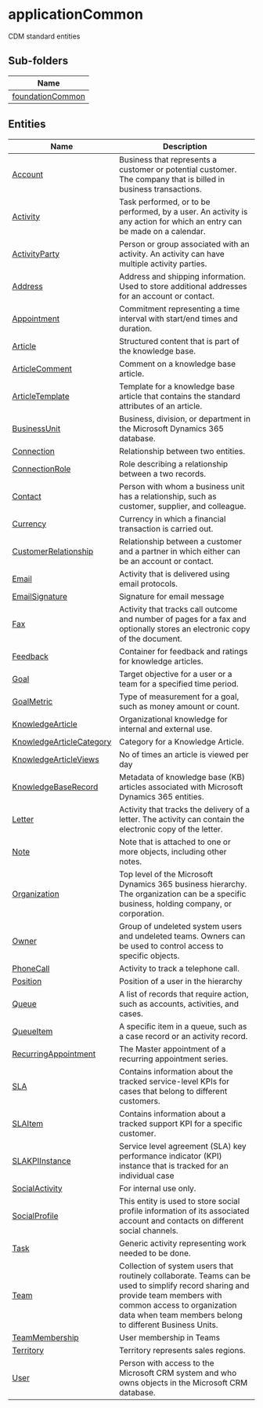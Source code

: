 
# applicationCommon

CDM standard entities  

## Sub-folders

|Name|
|---|
|[foundationCommon](foundationCommon/README.md)|




## Entities

|Name|Description|
|---|---|
|[Account](Account.cdm.json)|Business that represents a customer or potential customer. The company that is billed in business transactions.|
|[Activity](Activity.cdm.json)|Task performed, or to be performed, by a user. An activity is any action for which an entry can be made on a calendar.|
|[ActivityParty](ActivityParty.cdm.json)|Person or group associated with an activity. An activity can have multiple activity parties.|
|[Address](Address.cdm.json)|Address and shipping information. Used to store additional addresses for an account or contact.|
|[Appointment](Appointment.cdm.json)|Commitment representing a time interval with start/end times and duration.|
|[Article](Article.cdm.json)|Structured content that is part of the knowledge base.|
|[ArticleComment](ArticleComment.cdm.json)|Comment on a knowledge base article.|
|[ArticleTemplate](ArticleTemplate.cdm.json)|Template for a knowledge base article that contains the standard attributes of an article.|
|[BusinessUnit](BusinessUnit.cdm.json)|Business, division, or department in the Microsoft Dynamics 365 database.|
|[Connection](Connection.cdm.json)|Relationship between two entities.|
|[ConnectionRole](ConnectionRole.cdm.json)|Role describing a relationship between a two records.|
|[Contact](Contact.cdm.json)|Person with whom a business unit has a relationship, such as customer, supplier, and colleague.|
|[Currency](Currency.cdm.json)|Currency in which a financial transaction is carried out.|
|[CustomerRelationship](CustomerRelationship.cdm.json)|Relationship between a customer and a partner in which either can be an account or contact.|
|[Email](Email.cdm.json)|Activity that is delivered using email protocols.|
|[EmailSignature](EmailSignature.cdm.json)|Signature for email message|
|[Fax](Fax.cdm.json)|Activity that tracks call outcome and number of pages for a fax and optionally stores an electronic copy of the document.|
|[Feedback](Feedback.cdm.json)|Container for feedback and ratings for knowledge articles.|
|[Goal](Goal.cdm.json)|Target objective for a user or a team for a specified time period.|
|[GoalMetric](GoalMetric.cdm.json)|Type of measurement for a goal, such as money amount or count.|
|[KnowledgeArticle](KnowledgeArticle.cdm.json)|Organizational knowledge for internal and external use.|
|[KnowledgeArticleCategory](KnowledgeArticleCategory.cdm.json)|Category for a Knowledge Article.|
|[KnowledgeArticleViews](KnowledgeArticleViews.cdm.json)|No of times an article is viewed per day|
|[KnowledgeBaseRecord](KnowledgeBaseRecord.cdm.json)|Metadata of knowledge base (KB) articles associated with Microsoft Dynamics 365 entities.|
|[Letter](Letter.cdm.json)|Activity that tracks the delivery of a letter. The activity can contain the electronic copy of the letter.|
|[Note](Note.cdm.json)|Note that is attached to one or more objects, including other notes.|
|[Organization](Organization.cdm.json)|Top level of the Microsoft Dynamics 365 business hierarchy. The organization can be a specific business, holding company, or corporation.|
|[Owner](Owner.cdm.json)|Group of undeleted system users and undeleted teams. Owners can be used to control access to specific objects.|
|[PhoneCall](PhoneCall.cdm.json)|Activity to track a telephone call.|
|[Position](Position.cdm.json)|Position of a user in the hierarchy|
|[Queue](Queue.cdm.json)|A list of records that require action, such as accounts, activities, and cases.|
|[QueueItem](QueueItem.cdm.json)|A specific item in a queue, such as a case record or an activity record.|
|[RecurringAppointment](RecurringAppointment.cdm.json)|The Master appointment of a recurring appointment series.|
|[SLA](SLA.cdm.json)|Contains information about the tracked service-level KPIs for cases that belong to different customers.|
|[SLAItem](SLAItem.cdm.json)|Contains information about a tracked support KPI for a specific customer.|
|[SLAKPIInstance](SLAKPIInstance.cdm.json)|Service level agreement (SLA) key performance indicator (KPI) instance that is tracked for an individual case|
|[SocialActivity](SocialActivity.cdm.json)|For internal use only.|
|[SocialProfile](SocialProfile.cdm.json)|This entity is used to store social profile information of its associated account and contacts on different social channels.|
|[Task](Task.cdm.json)|Generic activity representing work needed to be done.|
|[Team](Team.cdm.json)|Collection of system users that routinely collaborate. Teams can be used to simplify record sharing and provide team members with common access to organization data when team members belong to different Business Units.|
|[TeamMembership](TeamMembership.cdm.json)|User membership in Teams|
|[Territory](Territory.cdm.json)|Territory represents sales regions.|
|[User](User.cdm.json)|Person with access to the Microsoft CRM system and who owns objects in the Microsoft CRM database.|
